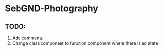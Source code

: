 # SebGND-Photography

## TODO:
1. Add comments
1. Change class component to function component where there is no state
